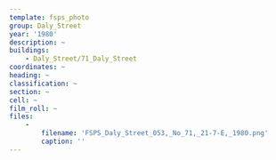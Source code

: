 ```yaml
---
template: fsps_photo
group: Daly_Street
year: '1980'
description: ~
buildings:
    - Daly_Street/71_Daly_Street
coordinates: ~
heading: ~
classification: ~
section: ~
cell: ~
film_roll: ~
files:
    -
        filename: 'FSPS_Daly_Street_053,_No_71,_21-7-E,_1980.png'
        caption: ''
---
```

